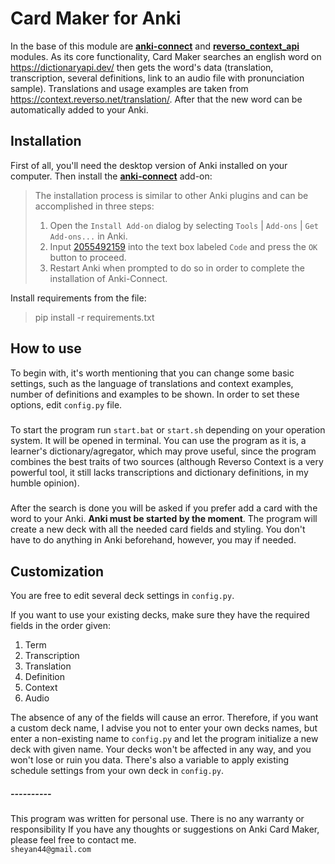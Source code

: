 # Card Maker for Anki
In the base of this module are [**anki-connect**](https://github.com/FooSoft/anki-connect) 
and [**reverso_context_api**](https://github.com/flagist0/reverso_context_api) modules. As its core functionality,
Card Maker searches an english word on https://dictionaryapi.dev/ then gets the word's data
(translation, transcription, several definitions, link to an audio file with pronunciation sample). Translations
and usage examples are taken from https://context.reverso.net/translation/. 
After that the new word can be automatically added to your Anki.
  
## Installation
First of all, you'll need the desktop version of Anki installed on your computer. 
Then install the [**anki-connect**](https://github.com/FooSoft/anki-connect) add-on:  
>The installation process is similar to other Anki plugins and can be accomplished in three steps:
>
>1.  Open the `Install Add-on` dialog by selecting `Tools` | `Add-ons` | `Get Add-ons...` in Anki.
>2.  Input [2055492159](https://ankiweb.net/shared/info/2055492159) into the text box labeled `Code` and press the `OK` button to proceed.
>3.  Restart Anki when prompted to do so in order to complete the installation of Anki-Connect.

Install requirements from the file:  
>pip install -r requirements.txt

## How to use 
To begin with, it's worth mentioning that you can change some basic settings, 
such as the language of translations and context examples, number of definitions and examples to be shown. 
In order to set these options, edit `config.py` file.  
#####
To start the program run `start.bat` or `start.sh` depending on your operation system. 
It will be opened in terminal.
You can use the program as it is, a learner's dictionary/agregator, which may prove useful, 
since the program combines the best traits of two sources 
(although Reverso Context is a very powerful tool, it still lacks transcriptions and dictionary definitions,
in my humble opinion).
#####
After the search is done you will be asked if you prefer add a card with the word to your Anki. 
**Anki must be started by the moment**.
The program will create a new deck with all the needed card fields and styling.
You don't have to do anything in Anki beforehand, however, you may if needed.
## Customization
You are free to edit several deck settings in `config.py`.  
  
If you want to use your existing decks, make sure they have the required fields in the order given:
1. Term
2. Transcription
3. Translation
4. Definition
5. Context
6. Audio

The absence of any of the fields will cause an error. Therefore, if you want a custom deck name, 
I advise you not to enter your own decks names, but enter
a non-existing name to `config.py` and let the program initialize a new deck with given name.
Your decks won't be affected in any way, and you won't lose or ruin you data.
There's also a variable to apply existing schedule settings from your own deck in `config.py`.

##### ----------
This program was written for personal use. There is no any warranty or responsibility 
If you have any thoughts or suggestions on Anki Card Maker, please feel free to contact me.  
`sheyan44@gmail.com`


